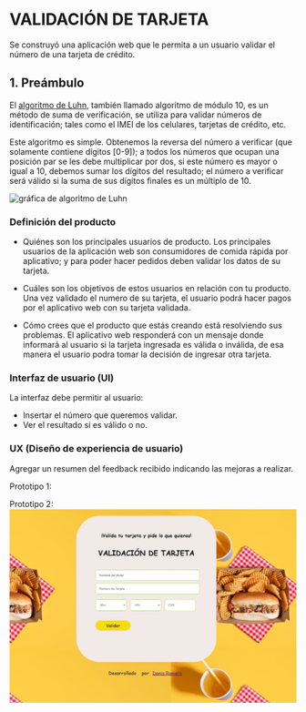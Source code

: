 # VALIDACIÓN DE TARJETA
Se construyó una aplicación web que le permita a un
usuario validar el número de una tarjeta de crédito. 


## 1. Preámbulo

El [algoritmo de Luhn](https://es.wikipedia.org/wiki/Algoritmo_de_Luhn),
también llamado algoritmo de módulo 10, es un método de suma de verificación,
se utiliza para validar números de identificación; tales como el IMEI de los
celulares, tarjetas de crédito, etc.

Este algoritmo es simple. Obtenemos la reversa del número a verificar (que
solamente contiene dígitos [0-9]); a todos los números que ocupan una posición
par se les debe multiplicar por dos, si este número es mayor o igual a 10,
debemos sumar los dígitos del resultado; el número a verificar será válido si
la suma de sus dígitos finales es un múltiplo de 10.

![gráfica de algoritmo de Luhn](https://www.101computing.net/wp/wp-content/uploads/Luhn-Algorithm.png)


### Definición del producto

* Quiénes son los principales usuarios de producto.
Los principales usuarios de la aplicación web son consumidores de comida rápida por aplicativo; 
y para poder hacer pedidos deben validar los datos de su tarjeta.

* Cuáles son los objetivos de estos usuarios en relación con tu producto.
Una vez validado el numero de su tarjeta, el usuario podrá hacer pagos por el aplicativo web con su tarjeta validada.

* Cómo crees que el producto que estás creando está resolviendo sus problemas.
El aplicativo web responderá con un mensaje donde informará al usuario
si la tarjeta ingresada es válida o inválida, de esa manera el usuario podra tomar la decisión de ingresar otra tarjeta.

### Interfaz de usuario (UI)

La interfaz debe permitir al usuario:

* Insertar el número que queremos validar.
* Ver el resultado si es válido o no.


### UX (Diseño de experiencia de usuario)
Agregar un resumen del feedback recibido indicando las mejoras a realizar.

Prototipo 1:



Prototipo 2:
![PROTOTIPO FINAL](https://github.com/Denimarx/LIM018-card-validation/blob/main/src/images/prototipo-final.jpeg?raw=true)




